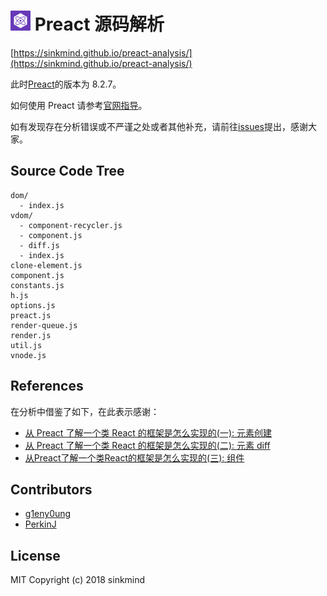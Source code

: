 # <img src="preact-icon.png" width="32" height="32" /> Preact 源码解析

[https://sinkmind.github.io/preact-analysis/](https://sinkmind.github.io/preact-analysis/)

此时[Preact](https://github.com/developit/preact)的版本为 8.2.7。

如何使用 Preact 请参考[官网指导](https://preactjs.com/guide/getting-started)。

如有发现存在分析错误或不严谨之处或者其他补充，请前往[issues](https://github.com/sinkmind/preact-analysis/issues)提出，感谢大家。

## Source Code Tree

```
dom/
  - index.js
vdom/
  - component-recycler.js
  - component.js
  - diff.js
  - index.js
clone-element.js
component.js
constants.js
h.js
options.js
preact.js
render-queue.js
render.js
util.js
vnode.js
```

## References

在分析中借鉴了如下，在此表示感谢：

* [从 Preact 了解一个类 React 的框架是怎么实现的(一): 元素创建](https://juejin.im/post/59b69b6e5188257e6b6d7bfc)
* [从 Preact 了解一个类 React 的框架是怎么实现的(二): 元素 diff](https://juejin.im/post/59c76e515188254f584132af)
* [从Preact了解一个类React的框架是怎么实现的(三): 组件](https://juejin.im/post/59ee07ed51882546d71e839d)

## Contributors

* [g1eny0ung](https://github.com/g1eny0ung)
* [PerkinJ](https://github.com/PerkinJ)

## License

MIT Copyright (c) 2018 sinkmind

